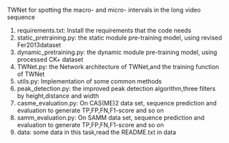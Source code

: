 TWNet for spotting the macro- and micro- intervals in the long video sequence

1. requirements.txt: Install the requirements that the code needs
2. static_pretraining.py: the static module pre-training model, using revised Fer2013dataset
3. dynamic_pretraining.py: the dynamic module pre-training model, using processed CK+ dataset
4. TWNet.py: the Network architecture of TWNet,and the training function of TWNet
5. utils.py: Implementation of some common methods
6. peak_detection.py: the improved peak detection algorithm,three filters by height,distance and width
7. casme_evaluation.py: On CAS(ME)2 data set, sequence prediction and evaluation to generate TP,FP,FN,F1-score and so on
8. samm_evaluation.py:  On SAMM data set, sequence prediction and evaluation to generate TP,FP,FN,F1-score and so on
9. data: some data in this task,read the README.txt in data
